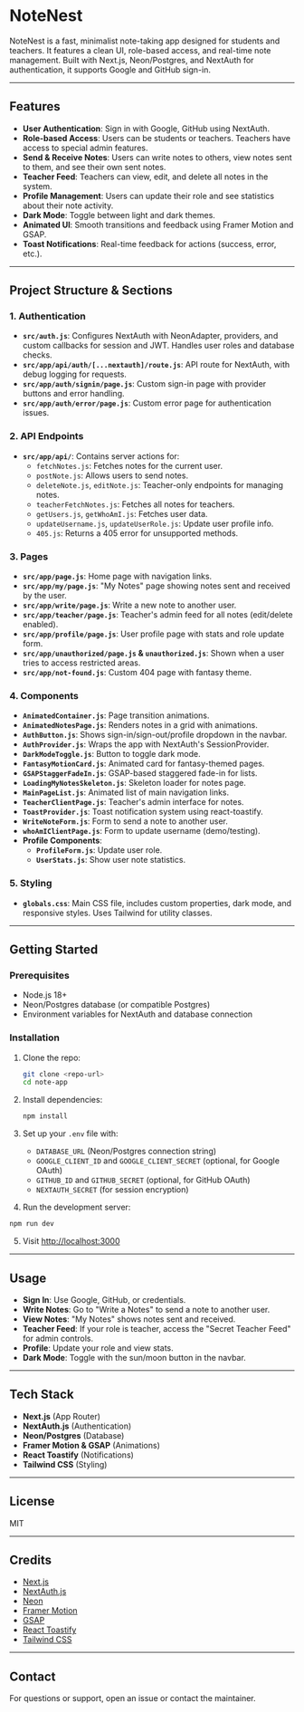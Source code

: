 # NoteNest

NoteNest is a fast, minimalist note-taking app designed for students and teachers. It features a clean UI, role-based access, and real-time note management. Built with Next.js, Neon/Postgres, and NextAuth for authentication, it supports Google and GitHub sign-in.

---

## Features

- **User Authentication**: Sign in with Google, GitHub using NextAuth.
- **Role-based Access**: Users can be students or teachers. Teachers have access to special admin features.
- **Send & Receive Notes**: Users can write notes to others, view notes sent to them, and see their own sent notes.
- **Teacher Feed**: Teachers can view, edit, and delete all notes in the system.
- **Profile Management**: Users can update their role and see statistics about their note activity.
- **Dark Mode**: Toggle between light and dark themes.
- **Animated UI**: Smooth transitions and feedback using Framer Motion and GSAP.
- **Toast Notifications**: Real-time feedback for actions (success, error, etc.).

---

## Project Structure & Sections

### 1. **Authentication**

- **`src/auth.js`**: Configures NextAuth with NeonAdapter, providers, and custom callbacks for session and JWT. Handles user roles and database checks.
- **`src/app/api/auth/[...nextauth]/route.js`**: API route for NextAuth, with debug logging for requests.
- **`src/app/auth/signin/page.js`**: Custom sign-in page with provider buttons and error handling.
- **`src/app/auth/error/page.js`**: Custom error page for authentication issues.

### 2. **API Endpoints**

- **`src/app/api/`**: Contains server actions for:
  - `fetchNotes.js`: Fetches notes for the current user.
  - `postNote.js`: Allows users to send notes.
  - `deleteNote.js`, `editNote.js`: Teacher-only endpoints for managing notes.
  - `teacherFetchNotes.js`: Fetches all notes for teachers.
  - `getUsers.js`, `getWhoAmI.js`: Fetches user data.
  - `updateUsername.js`, `updateUserRole.js`: Update user profile info.
  - `405.js`: Returns a 405 error for unsupported methods.

### 3. **Pages**

- **`src/app/page.js`**: Home page with navigation links.
- **`src/app/my/page.js`**: "My Notes" page showing notes sent and received by the user.
- **`src/app/write/page.js`**: Write a new note to another user.
- **`src/app/teacher/page.js`**: Teacher's admin feed for all notes (edit/delete enabled).
- **`src/app/profile/page.js`**: User profile page with stats and role update form.
- **`src/app/unauthorized/page.js` & `unauthorized.js`**: Shown when a user tries to access restricted areas.
- **`src/app/not-found.js`**: Custom 404 page with fantasy theme.

### 4. **Components**

- **`AnimatedContainer.js`**: Page transition animations.
- **`AnimatedNotesPage.js`**: Renders notes in a grid with animations.
- **`AuthButton.js`**: Shows sign-in/sign-out/profile dropdown in the navbar.
- **`AuthProvider.js`**: Wraps the app with NextAuth's SessionProvider.
- **`DarkModeToggle.js`**: Button to toggle dark mode.
- **`FantasyMotionCard.js`**: Animated card for fantasy-themed pages.
- **`GSAPStaggerFadeIn.js`**: GSAP-based staggered fade-in for lists.
- **`LoadingMyNotesSkeleton.js`**: Skeleton loader for notes page.
- **`MainPageList.js`**: Animated list of main navigation links.
- **`TeacherClientPage.js`**: Teacher's admin interface for notes.
- **`ToastProvider.js`**: Toast notification system using react-toastify.
- **`WriteNoteForm.js`**: Form to send a note to another user.
- **`whoAmIClientPage.js`**: Form to update username (demo/testing).
- **Profile Components**:
  - **`ProfileForm.js`**: Update user role.
  - **`UserStats.js`**: Show user note statistics.

### 5. **Styling**

- **`globals.css`**: Main CSS file, includes custom properties, dark mode, and responsive styles. Uses Tailwind for utility classes.

---

## Getting Started

### Prerequisites

- Node.js 18+
- Neon/Postgres database (or compatible Postgres)
- Environment variables for NextAuth and database connection

### Installation

1. Clone the repo:
   ```bash
   git clone <repo-url>
   cd note-app
   ```
2. Install dependencies:
   ```bash
   npm install
   ```
3. Set up your `.env` file with:

   - `DATABASE_URL` (Neon/Postgres connection string)
   - `GOOGLE_CLIENT_ID` and `GOOGLE_CLIENT_SECRET` (optional, for Google OAuth)
   - `GITHUB_ID` and `GITHUB_SECRET` (optional, for GitHub OAuth)
   - `NEXTAUTH_SECRET` (for session encryption)

4. Run the development server:

```bash
npm run dev
```

5. Visit [http://localhost:3000](http://localhost:3000)

---

## Usage

- **Sign In**: Use Google, GitHub, or credentials.
- **Write Notes**: Go to "Write a Notes" to send a note to another user.
- **View Notes**: "My Notes" shows notes sent and received.
- **Teacher Feed**: If your role is teacher, access the "Secret Teacher Feed" for admin controls.
- **Profile**: Update your role and view stats.
- **Dark Mode**: Toggle with the sun/moon button in the navbar.

---

## Tech Stack

- **Next.js** (App Router)
- **NextAuth.js** (Authentication)
- **Neon/Postgres** (Database)
- **Framer Motion & GSAP** (Animations)
- **React Toastify** (Notifications)
- **Tailwind CSS** (Styling)

---

## License

MIT

---

## Credits

- [Next.js](https://nextjs.org/)
- [NextAuth.js](https://next-auth.js.org/)
- [Neon](https://neon.tech/)
- [Framer Motion](https://www.framer.com/motion/)
- [GSAP](https://greensock.com/gsap/)
- [React Toastify](https://fkhadra.github.io/react-toastify/)
- [Tailwind CSS](https://tailwindcss.com/)

---

## Contact

For questions or support, open an issue or contact the maintainer.
